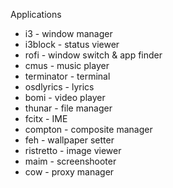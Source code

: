 Applications
- i3 - window manager  
- i3block - status viewer  
- rofi - window switch & app finder  
- cmus - music player  
- terminator - terminal  
- osdlyrics - lyrics  
- bomi - video player  
- thunar - file manager  
- fcitx - IME  
- compton - composite manager  
- feh - wallpaper setter  
- ristretto - image viewer  
- maim - screenshooter  
- cow - proxy manager  
